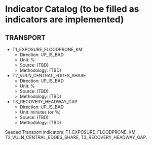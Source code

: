 ﻿# Indicator Catalog (to be filled as indicators are implemented)

## TRANSPORT
- T1_EXPOSURE_FLOODPRONE_KM
  - Direction: UP_IS_BAD
  - Unit: %
  - Source: (TBD)
  - Methodology: (TBD)
- T2_VULN_CENTRAL_EDGES_SHARE
  - Direction: UP_IS_BAD
  - Unit: %
  - Source: (TBD)
  - Methodology: (TBD)
- T3_RECOVERY_HEADWAY_GAP
  - Direction: UP_IS_BAD
  - Unit: minutes (or %)
  - Source: (TBD)
  - Methodology: (TBD)

Seeded Transport indicators: T1_EXPOSURE_FLOODPRONE_KM, T2_VULN_CENTRAL_EDGES_SHARE, T3_RECOVERY_HEADWAY_GAP.
